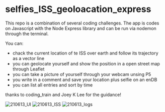 # selfies_ISS_geoloacation_express

This repo is a combination of several coding challenges. 
The app is codes on Javascript with the Node Express library and can be run via nodemon through the terminal. 

You can: 
- chack the current location of te ISS over earth and follow its trajectory as a vector line 
- you can geolocate yourself and show the position in a open street map through Leaflet 
- you can take a picture of yourself through your webcam unsing P5
- you write in a comment and save your location plus selfie on an enDB 
- you can list all entries and sort by time 


thanks to coding_train and Joey K Lee for the guidance! 

![210613_UI](https://user-images.githubusercontent.com/12138416/125433078-df1f048b-66d9-4c7b-8ed1-de0d7ac7d39a.png)
![210613_ISS](https://user-images.githubusercontent.com/12138416/125434400-b86cf61e-cbb5-4eab-89a9-60d7abcfe6e3.png)
![210613_logs](https://user-images.githubusercontent.com/12138416/125434531-892f7842-7487-482e-8958-948e22695f64.png)
